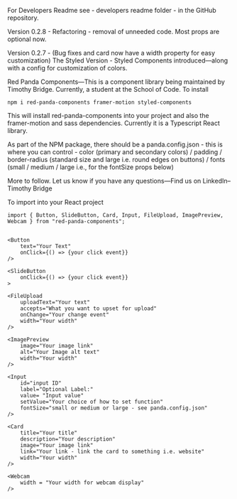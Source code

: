 For Developers Readme see - developers readme folder - in the GitHub repository.

Version 0.2.8 - Refactoring - removal of unneeded code. Most props are optional now.

Version 0.2.7 -
(Bug fixes and card now have a width property for easy customization) The Styled Version -
Styled Components introduced—along with a config for customization of colors.

Red Panda Components—This is a component library being maintained by Timothy Bridge.
Currently, a student at the School of Code.
To install 

    npm i red-panda-components framer-motion styled-components

This will install red-panda-components into your project and also the framer-motion and sass dependencies. Currently it is a Typescript React library.

As part of the NPM package, there should be a panda.config.json - 
this is where you can control - 
color (primary and secondary colors) 
/ padding 
/ border-radius (standard size and large i.e. round edges on buttons) 
/ fonts (small / medium / large i.e., for the fontSize props below)

More to follow. Let us know if you have any questions—Find us on LinkedIn–Timothy Bridge

To import into your React project
    
    import { Button, SlideButton, Card, Input, FileUpload, ImagePreview, Webcam } from "red-panda-components";


	<Button 
		text="Your Text" 
		onClick={() => {your click event}}
	/>
	
	<SlideButton 
		onClick={() => {your click event}}
	>
	
	<FileUpload 
		uploadText="Your text" 
		accepts="What you want to upset for upload" 
		onChange="Your change event" 
		width="Your width"
	/>

	<ImagePreview 
		image="Your image link" 
		alt="Your Image alt text" 
		width="Your width"
	/>

	<Input
		id="input ID"
		label="Optional Label:"
		value= "Input value"
		setValue="Your choice of how to set function"
		fontSize="small or medium or large - see panda.config.json"
	/>

	<Card
		title="Your title"
		description="Your description"
		image="Your image link"
		link="Your link - link the card to something i.e. website"
		width="Your width"
	/>

	<Webcam
		width = "Your width for webcam display"
	/>





